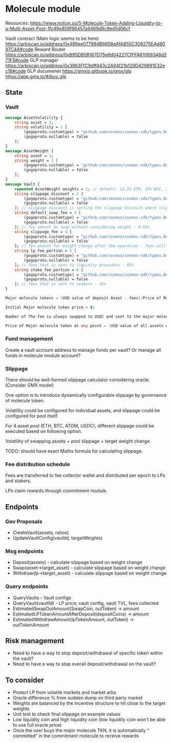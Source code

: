 # Molecule module

Resources:
https://www.notion.so/5-Molecule-Token-Adding-Liquidity-to-a-Multi-Asset-Pool-1fc49e859f96457a9469d9c9ed5d06cf

Vault contract (Main logic seems to be here)
https://arbiscan.io/address/0x489ee077994B6658eAfA855C308275EAd8097C4A#code
Reward Router
https://arbiscan.io/address/0xB95DB5B167D75e6d04227CfFFA61069348d271F5#code
GLP manager
https://arbiscan.io/address/0x3963FfC9dff443c2A94f21b129D429891E32ec18#code
GLP documenet
https://gmxio.gitbook.io/gmx/glp
https://app.gmx.io/#/buy_glp

## State

### Vault

```protobuf
message AssetVolatility {
    string asset = 1;
    string volatility = 2 [
        (gogoproto.customtype) = "github.com/cosmos/cosmos-sdk/types.Dec",
        (gogoproto.nullable) = false
    ];
}
message AssetWeight {
    string asset = 1;
    string weight = 2 [
        (gogoproto.customtype) = "github.com/cosmos/cosmos-sdk/types.Dec",
        (gogoproto.nullable) = false
    ];
}
message Vault {
    repeated AssetWeight weights = 1; // default: 22.5% ETH, 20% BTC, 22.5% ATOM, 35% USDC
    string slippage_discount = 2 [
        (gogoproto.customtype) = "github.com/cosmos/cosmos-sdk/types.Dec",
        (gogoproto.nullable) = false
    ]; // slippage discount is setting the slippage discount where slippage calculation is done based on elys liquidity
    string default_swap_fee = 3 [
        (gogoproto.customtype) = "github.com/cosmos/cosmos-sdk/types.Dec",
        (gogoproto.nullable) = false
    ]; // fee amount on swap without considering weight - 0.01%
    string slippage_fee = 4 [
        (gogoproto.customtype) = "github.com/cosmos/cosmos-sdk/types.Dec",
        (gogoproto.nullable) = false
    ]; // fee amount for weight change after the operation - fees will vary between 0.01% to 1%
    string lp_fee_portion = 5 [
        (gogoproto.customtype) = "github.com/cosmos/cosmos-sdk/types.Dec",
        (gogoproto.nullable) = false
    ]; // fees that is sent to liquidity providers - 65%
    string stake_fee_portion = 6 [
        (gogoproto.customtype) = "github.com/cosmos/cosmos-sdk/types.Dec",
        (gogoproto.nullable) = false
    ]; // fees that is sent to stakers - 35%
}
```

```go
Major molecule tokens = (USD value of deposit Asset - fees)/Price of Major Molecule.

Initial Major molecule token price = $1

Number of The fee is always swapped to USDC and sent to the major molecule fee wallet which stores all the revenue.

Price of Major molecule token at any point = (USD value of all assets within the major molecule +/- Margin Gains/Losses)/circulating supply of Major Molecule Tokens
```

### Fund management

Create a vault account address to manage funds per vault? Or manage all funds in molecule module account?

### Slippage

There should be well-formed slippage calculator considering oracle. (Consider GMX model)

One option is to introduce dynamically configurable slippage by governance of molecule token.

Volatility could be configured for individual assets, and slippage could be configured for pool itself.

For 4 asset pool (ETH, BTC, ATOM, USDC), different slippage could be executed based on following option.

Volatility of swapping assets + pool slippage + target weight change

TODO: should have exact Maths formula for calculating slippage.

### Fee distribution schedule

Fees are transferred to fee collector wallet and distributed per epoch to LPs and stakers.

LPs claim rewards through commitment module.

## Endpoints

### Gov Proposals

- CreateVault(assets, ratios)
- UpdateVaultConfig(vaultId, targetWeights)

### Msg endpoints

- Deposit(assets) - calculate slippage based on weight change
- Swap(asset->target_asset) - calculate slippage based on weight change
- Withdraw(lp->target_asset) - calculate slippage based on weight change

### Query endpoints

- QueryVaults - Vault configs
- QueryVault(vaultId) - LP price, vault config, vault TVL, fees collected
- EstimatedSwapOutAmount(SwapCoin, outToken) -> amount
- EstimatedLPTokenAmountAfterDeposit(depositCoins) -> amount
- EstimatedWithdrawAmount(lpTokenAmount, outToken) -> outTokenAmount

## Risk management

- Need to have a way to stop deposit/withdrawal of specific token within the vault?
- Need to have a way to stop overall deposit/withdrawal on the vault?

## To consider

- Protect LP from volatile markets and market arbs
- Oracle difference % from sudden dump on third party market
- Weights are balanced by the incentive structure to hit close to the target weights
- Unit test to check final slippage on example values
- Low liquidity coin and high liquidity coin (low liquidity coin won't be able to use full oracle price)
- Once the user buys the major molecule TKN, it is automatically “ committed” in the commitment molecule to receive rewards
